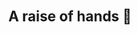 # A raise of hands 👋

<!-- - ### Who's working with TypeScript? 🙋🙋‍♀️ -->

<!-- - ### Who wishes they could be working with TypeScript? 🙇🏻 -->

<!-- What if... We could?* -->

<!-- *...sorta -->

<!-- ```javascript -->
<!-- function addFive(num) { -->
<!--     return num + 5; -->
<!-- } -->
<!-- addFive("5"); -->
<!-- // "55" -->
<!-- ``` -->

<!-- ```javascript -->
<!-- function addFive(num) { -->
<!--     return num + 5; -->
<!-- } -->
<!-- addFive("5"); 🔥 Argument of type 'string' is not assignable to parameter of type 'number'. -->
<!-- ``` -->
